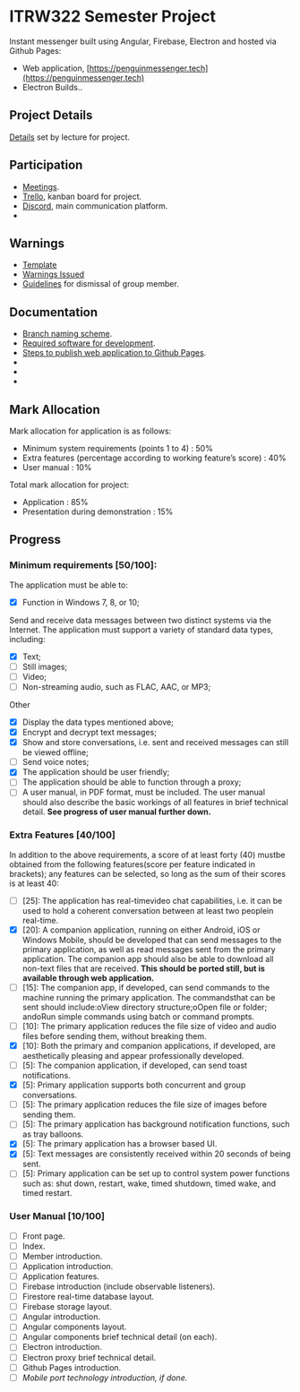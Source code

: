 
# ITRW322 Semester Project

Instant messenger built using Angular, Firebase, Electron and hosted via Github Pages:
* Web application, [https://penguinmessenger.tech](https://penguinmessenger.tech)
* Electron Builds..

## Project Details

[Details]() set by lecture for project.

## Participation

* [Meetings]().
* [Trello](https://trello.com/en), kanban board for project.
* [Discord](https://discordapp.com/), main communication platform.
* 

## Warnings

* [Template]()
* [Warnings Issued]()
* [Guidelines]() for dismissal of group member.

## Documentation

* [Branch naming scheme]().
* [Required software for development]().
* [Steps to publish web application to Github Pages]().
* 
*
*

## Mark Allocation

Mark allocation for application is as follows:
* Minimum system requirements (points 1 to 4) : 50%
* Extra features (percentage according to working feature’s score) : 40%
* User manual : 10%

Total mark allocation for project:
* Application : 85%
* Presentation during demonstration : 15%

## Progress

### Minimum requirements [50/100]:

The application must be able to:
- [x] Function in Windows 7, 8, or 10;

Send  and  receive  data  messages  between  two  distinct  systems via  the  Internet.  The application must support a variety of standard data types, including:
- [x] Text;
- [ ] Still images;
- [ ] Video;
- [ ] Non-streaming audio, such as FLAC, AAC, or MP3;

Other
- [x] Display the data types mentioned above;
- [x] Encrypt and decrypt text messages;
- [x] Show and store conversations, i.e. sent and received messages can still be viewed offline;
- [ ] Send voice notes;
- [x] The application should be user friendly;
- [ ] The application should be able to function through a proxy;
- [ ] A  user  manual,  in  PDF  format, must be included. The user manual should also describe the basic workings of all features in brief technical detail. **See progress of user manual further down.**

### Extra Features [40/100]

In addition to the above requirements, a score of at least forty (40) mustbe obtained from the following features(score per feature indicated in brackets); any features can be selected, so long as the sum of their scores is at least 40:

- [ ] [25]:  The  application  has real-timevideo  chat  capabilities,  i.e.  it  can  be  used  to hold  a  coherent conversation between at least two peoplein real-time.
- [x] [20]: A companion  application,  running  on  either  Android,  iOS  or  Windows  Mobile,  should be developed that can send messages to the primary application, as well as read messages sent from the primary application. The companion app should also be able to download all non-text files that are received. **This should be ported still, but is available through web application.**
- [ ] [15]: The  companion  app,  if  developed, can  send  commands  to  the  machine running  the  primary application. The commandsthat can be sent should include:oView directory structure;oOpen file or folder; andoRun simple commands using batch or command prompts.
- [ ] [10]: The primary  application  reduces  the  file  size  of  video  and audio  files  before  sending  them, without breaking them.
- [x] [10]: Both the  primary  and  companion  applications, if  developed,  are  aesthetically  pleasing  and appear professionally developed.
- [ ] [5]: The companion application, if developed, can send toast notifications. 
- [x] [5]: Primary application supports both concurrent and group conversations. 
- [ ] [5]: The primary application reduces the file size of images before sending them. 
- [ ] [5]: The primary application has background notification functions, such as tray balloons.
- [x] [5]: The primary application has a browser based UI.
- [x] [5]: Text messages are consistently received within 20 seconds of being sent.
- [ ] [5]: Primary application can be set up to control system power functions such as: shut down, restart, wake, timed shutdown, timed wake, and timed restart.

### User Manual [10/100]

- [ ] Front page.
- [ ] Index.
- [ ] Member introduction.
- [ ] Application introduction.
- [ ] Application features.
- [ ] Firebase introduction (include observable listeners).
- [ ] Firestore real-time database layout. 
- [ ] Firebase storage layout. 
- [ ] Angular introduction.
- [ ] Angular components layout.
- [ ] Angular components brief technical detail (on each).
- [ ] Electron introduction.
- [ ] Electron proxy brief technical detail.
- [ ] Github Pages introduction.
- [ ] *Mobile port technology introduction, if done.*
